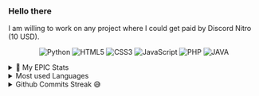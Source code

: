 ### Hello there
I am willing to work on any project where I could get paid by Discord Nitro (10 USD). 

<p align="center">
  <img alt="Python" src="https://img.shields.io/badge/-Python-23272A?style=flat&logo=python">
  <img alt="HTML5" src="https://img.shields.io/badge/-HTML5-23272A?style=flat&logo=html5">
  <img alt="CSS3" src="https://img.shields.io/badge/-CSS3-23272A?style=flat&logo=css3">
  <img alt="JavaScript" src="https://img.shields.io/badge/-JavaScript-23272A?style=flat&logo=javascript">
  <img alt="PHP" src="https://img.shields.io/badge/-PHP-23272A?style=flat&logo=php">
  <img alt="JAVA" src = "https://img.shields.io/badge/-JAVA-23272A?style=flat&logo=java">
</p>

<details>
  <summary>👑 My EPIC Stats</summary> 
  <a href="https://github.com/NightZan999">
  <img align="center" src="https://github-readme-stats.vercel.app/api?username=nightzan999&show_icons=true&count_private=true&include_all_commits=true&theme=tokyonight" alt="NightZan999's github stats" />
</a>
</details>
<details>
    <summary> Most used Languages</summary>
    <img align="center" src="https://github-readme-stats.vercel.app/api/top-langs/?username=nightzan999&layout=compact&theme=tokyonight" />
</details>
<details>
    <summary> Github Commits Streak 😅</summary>
    <img align = "center" src = "https://github-readme-streak-stats.herokuapp.com/?user=NightZan999&theme=blue-green" />
</details>
